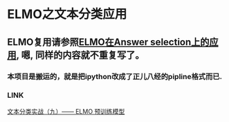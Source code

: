 # ELMO之文本分类应用
## ELMO复用请参照[ELMO在Answer selection上的应用](https://github.com/WenRichard/ELMO-NLP/tree/master/emlo_qacnn), 嗯, 同样的内容就不重复写了。
### 本项目是搬运的，就是把ipython改成了正儿八经的pipline格式而已.

### LINK
[文本分类实战（九）—— ELMO 预训练模型](https://www.cnblogs.com/jiangxinyang/p/10235054.html)
